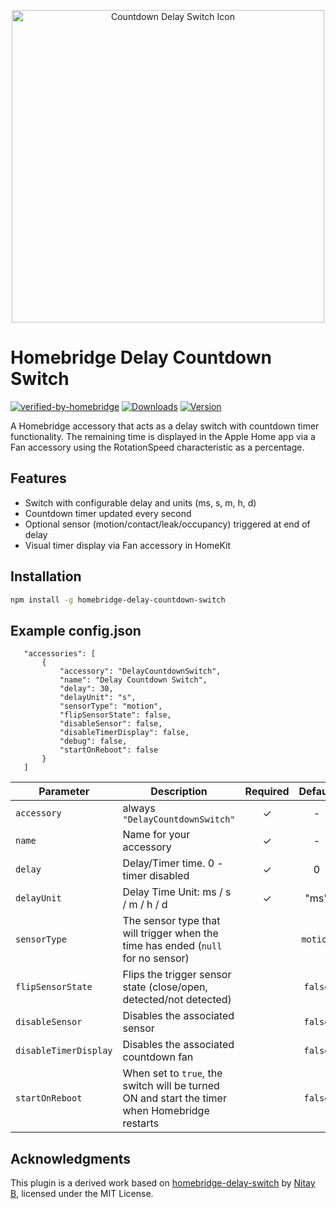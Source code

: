 <p align="center">
  <img alt="Countdown Delay Switch Icon" src="assets/logo.png" width="500px">
</p>

# Homebridge Delay Countdown Switch

[![verified-by-homebridge](https://badgen.net/badge/homebridge/verified/purple)](https://github.com/homebridge/homebridge/wiki/Verified-Plugins)
[![Downloads](https://img.shields.io/npm/dt/homebridge-delay-countdown-switch.svg?color=critical)](https://www.npmjs.com/package/homebridge-delay-countdown-switch)
[![Version](https://img.shields.io/npm/v/homebridge-delay-countdown-switch)](https://www.npmjs.com/package/homebridge-delay-countdown-switch)

A Homebridge accessory that acts as a delay switch with countdown timer functionality. The remaining time is displayed in the Apple Home app via a Fan accessory using the RotationSpeed characteristic as a percentage.

## Features

- Switch with configurable delay and units (ms, s, m, h, d)
- Countdown timer updated every second
- Optional sensor (motion/contact/leak/occupancy) triggered at end of delay
- Visual timer display via Fan accessory in HomeKit

## Installation

```bash
npm install -g homebridge-delay-countdown-switch
```

## Example config.json

 ```
    "accessories": [
        {
            "accessory": "DelayCountdownSwitch",
            "name": "Delay Countdown Switch",
            "delay": 30,
            "delayUnit": "s",
            "sensorType": "motion",
            "flipSensorState": false,
            "disableSensor": false,
            "disableTimerDisplay": false,
            "debug": false,
            "startOnReboot": false
        }   
    ]

```

|             Parameter            |         Description         | Required |  Default |   type   |
| -------------------------------- | --------------------------- |:--------:|:--------:|:--------:|
| `accessory`             | always `"DelayCountdownSwitch"`               |     ✓    |     -    |  String  |
| `name`                  | Name for your accessory              |     ✓    |     -    |  String  |
| `delay`                 |  Delay/Timer time. 0 - timer disabled |     ✓    |     0    |  Integer |
| `delayUnit`             |  Delay Time Unit: ms / s / m / h / d |     ✓    |     "ms"    |  String |
| `sensorType`            |  The sensor type that will trigger when the time has ended (`null` for no sensor)         |         | `motion` |  String |
| `flipSensorState`       | Flips the trigger sensor state (close/open, detected/not detected)   |          |   `false`  |  Boolean |
| `disableSensor`         | Disables the associated sensor |        | `false` | Boolean |
| `disableTimerDisplay`   | Disables the associated countdown fan |       | `false` | Boolean |
| `startOnReboot`         | When set to `true`, the switch will be turned ON and start the timer when Homebridge restarts        |       |  `false` |  Boolean  |


## Acknowledgments

This plugin is a derived work based on [homebridge-delay-switch](https://github.com/nitaybz/homebridge-delay-switch) by [Nitay B](https://github.com/nitaybz), licensed under the MIT License.
